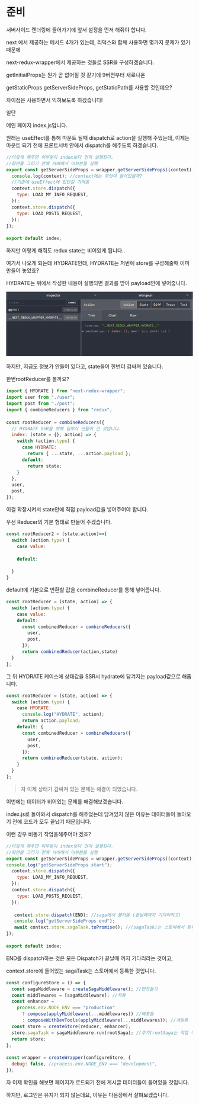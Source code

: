 # 준비

서버사이드 렌더링에 들어가기에 앞서 설정을 먼저 해줘야 합니다. 

next 에서 제공하는 메서드 4개가 있는데, 리덕스와 함께 사용하면 몇가지 문제가 있기 때문에 

next-redux-wrapper에서 제공하는 것들로 SSR을 구성하겠습니다. 

getInitialProps는 뭔가 곧 없어질 것 같기에 9버전부터 새로나온

getStaticProps getServerSideProps, getStaticPath를 사용할 것인데요? 

차이점은 사용하면서 익혀보도록 하겠습니다!

일단 

메인 페이지 index.js입니다. 

원래는 useEffect를 통해 마운트 될때 dispatch로 action을 실행해 주었는데, 이제는 마운트 되기 전에 프론트서버 안에서 dispatch를 해주도록 하겠습니다. 

```javascript
//이렇게 해주면 이부분이 index보다 먼저 실행된다.
//화면을 그리기 전에 서버에서 이부분을 실행
export const getServerSideProps = wrapper.getServerSideProps((context) => {
  console.log(context); //context에는 무엇이 들어있을까?
  //기존에 useEffect에 있던걸 가져옴
  context.store.dispatch({
    type: LOAD_MY_INFO_REQUEST,
  });
  context.store.dispatch({
    type: LOAD_POSTS_REQUEST,
  });
});

export default index;
```

하지만 이렇게 해줘도 redux state는 비어있게 됩니다..

 여기서 나오게 되는데 HYDRATE인데, HYDRATE는 저번에 store를 구성해줄때 이미 만들어 놓았죠? 

HYDRATE는 위에서 작성한 내용이 실행되면 결과를 받아 payload안에 넣어줍니다. 

![&#xC5EC;&#xAE30;&#xC11C; payload&#xC548;&#xC5D0; &#xBC1B;&#xC544;&#xC9C4;&#xB2E4;.](../.gitbook/assets/image%20%2813%29.png)

하지만, 지금도 정보가 안들어 있다고, state들이 한번더 감싸져 있습니다. 

한번rootReducer를 볼까요? 

```javascript
import { HYDRATE } from "next-redux-wrapper";
import user from "./user";
import post from "./post";
import { combineReducers } from "redux";

const rootReducer = combineReducers({
  // HYDRATE SSR을 위해 일부러 만들어 진 것입니다.
  index: (state = {}, action) => {
    switch (action.type) {
      case HYDRATE:
        return { ...state, ...action.payload };
      default:
        return state;
    }
  },
  user,
  post,
});
```

이걸 확장시켜서 state안에 직접 payload값을 넣어주어야 합니다. 

우선 Reducer의 기본 형태로 만들어 주겠습니다. 

```javascript
const rootReducer2 = (state,action)=>{
  switch (action.type) {
    case value:
    
    default:
    
  }
}
```

default에 기본으로 반환할 값을 combineReducer를 통해 넣어줍니다. 

```javascript
const rootReducer = (state, action) => {
  switch (action.type) {
    case value:
    default:
      const combinedReducer = combineReducers({
        user,
        post,
      });
      return combinedReducer(action,state)
  }
};
```

그 뒤 HYDRATE 케이스에 상태값을 SSR시 hydrate에 담겨지는 payload값으로 해줍니다. 

```javascript
const rootReducer = (state, action) => {
  switch (action.type) {
    case HYDRATE:
      console.log("HYDRATE", action);
      return action.payload;
    default: {
      const combinedReducer = combineReducers({
        user,
        post,
      });
      return combinedReducer(state, action);
    }
  }
};
```

> 자 이제 상태가 감싸져 있는 문제는 해결이 되었습니다.

이번에는 데이터가 비어있는 문제를 해결해보겠습니다. 

index.js로 돌아와서 dispatch를 해주었는데 담겨있지 않은 이유는 데이터들이 돌아오기 전에 코드가 모두 끝났기 때문입니다. 

이런 경우 비동기 작업을해주어야 겠죠? 



```javascript
//이렇게 해주면 이부분이 index보다 먼저 실행된다.
//화면을 그리기 전에 서버에서 이부분을 실행
export const getServerSideProps = wrapper.getServerSideProps((context) => {
console.log("getServerSideProps start");
  context.store.dispatch({
    type: LOAD_MY_INFO_REQUEST,
  });
  context.store.dispatch({
    type: LOAD_POSTS_REQUEST,
  });
  
   context.store.dispatch(END); //saga에서 불러옴 (끝날때까지 기다리라고)
   console.log("getServerSideProps end");
   await context.store.sagaTask.toPromise(); //(sagaTask)는 스토어에서 등록함
});

export default index;
```

END를 dispatch하는 것은 모든 Dispatch가 끝날때 까지 기다리라는 것이고, 

context.store에 들어있는 sagaTask는 스토어에서 등록한 것입니다. 

```javascript
const configureStore = () => {
  const sagaMiddleware = createSagaMiddleware(); //만드들기
  const middlewares = [sagaMiddleware]; //적용
  const enhancer =
    process.env.NODE_ENV === "production"
      ? compose(applyMiddleware(...middlewares)) //배포용
      : composeWithDevTools(applyMiddleware(...middlewares)); //개발용
  const store = createStore(reducer, enhancer);
  store.sagaTask = sagaMiddleware.run(rootSaga); //추가(rootSaga는 직접 작성)
  return store;
};

const wrapper = createWrapper(configureStore, {
  debug: false, //process.env.NODE_ENV === "development",
});
```

자 이제 확인을 해보면 페이지가 로드되기 전에 게시글 데이터들이 들어있을 것입니다. 

하지만, 로그인은 유지가 되지 않는데요, 이유는 다음장에서 살펴보겠습니다. 

